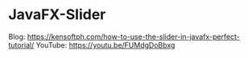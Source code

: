 # JavaFX-Slider

Blog: https://kensoftph.com/how-to-use-the-slider-in-javafx-perfect-tutorial/
YouTube: https://youtu.be/FUMdgDoBbxg
